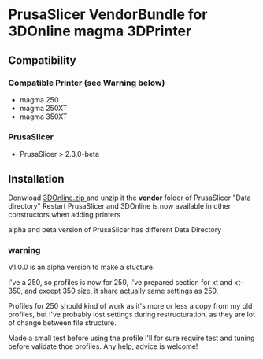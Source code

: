 
# PrusaSlicer VendorBundle for 3DOnline magma 3DPrinter
## Compatibility
### Compatible Printer (see Warning below)
- magma 250
- magma 250XT
- magma 350XT

### PrusaSlicer 
- PrusaSlicer > 2.3.0-beta

## Installation
Donwload [ 3DOnline.zip ]( https://raw.githubusercontent.com/belese/PrusaSlicer-magma250/master/3DOnline.zip ) and unzip it the **vendor** folder of PrusaSlicer "Data directory"
Restart PrusaSlicer and 3DOnline is now available in other constructors when adding printers

alpha and beta version of PrusaSlicer has different Data Directory

### warning
V1.0.0 is an alpha version to make a stucture. 

I've a 250, so profiles is now for 250, 
i've prepared section for xt and xt-350, and except 350 size, it share actually same settings as 250.

Profiles for 250 should kind of work as it's more or less a copy from my old profiles, 
but i've probably lost settings during restructuration, as they are lot of change between file structure.

Made a small test before using the profile
I'll for sure require test and tuning before validate thoe profiles. Any help, advice is welcome!






